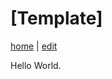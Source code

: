 # [Template]
[home](https://alwinwoo.github.io/) | [edit](https://github.com/alwinwoo/alwinwoo.github.io/edit/master/pages/template.md)

Hello World.
